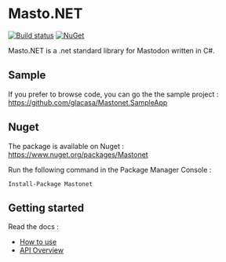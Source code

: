 # Masto.NET

[![Build status](https://dev.azure.com/glacasa/GithubBuilds/_apis/build/status/Mastonet-CI)](https://dev.azure.com/glacasa/GithubBuilds/_build/latest?definitionId=77)
[![NuGet](https://img.shields.io/nuget/v/Mastonet.svg)](https://www.nuget.org/packages/Mastonet/)

Masto.NET is a .net standard library for Mastodon written in C#.

## Sample

If you prefer to browse code, you can go the the sample project : https://github.com/glacasa/Mastonet.SampleApp

## Nuget

The package is available on Nuget : https://www.nuget.org/packages/Mastonet 

Run the following command in the Package Manager Console  :

    Install-Package Mastonet


## Getting started

Read the docs :

- [How to use](https://github.com/glacasa/Mastonet/blob/master/DOC.md)
- [API Overview](https://github.com/glacasa/Mastonet/blob/master/API.md)
